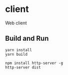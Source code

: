 # client

Web client

## Build and Run
    
    yarn install
    yarn build

    npm install http-server -g
    http-server dist